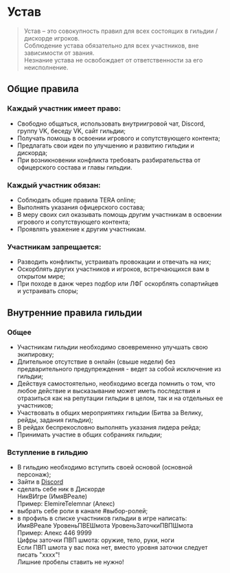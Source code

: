 # Устав

> Устав – это совокупность правил для всех состоящих в гильдии / дискорде игроков.  
Соблюдение устава обязательно для всех участников, вне зависимости от звания.  
Незнание устава не освобождает от ответственности за его неисполнение.  

## Общие правила

### Каждый участник имеет право:
* Свободно общаться, использовать внутриигровой чат, Discord, группу VK, беседу VK, сайт гильдии;
* Получать помощь в освоении игрового и сопутствующего контента;
* Предлагать свои идеи по улучшению и развитию гильдии и дискорда;
* При возникновении конфликта требовать разбирательства от офицерского состава и главы гильдии.

### Каждый участник обязан:
* Соблюдать общие правила TERA online;
* Выполнять указания офицерского состава;
* В меру своих сил оказывать помощь другим участникам в освоении игрового и сопутствующего контента;
* Проявлять уважение к другим участникам.

### Участникам запрещается:
* Разводить конфликты, устраивать провокации и отвечать на них;
* Оскорблять других участников и игроков, встречающихся вам в открытом мире;
* При походе в данж через подбор или ЛФГ оскорблять сопартийцев и устраивать споры;

## Внутренние правила гильдии
### Общее
* Участникам гильдии необходимо своевременно улучшать свою экипировку;
* Длительное отсутствие в онлайн (свыше недели) без предварительного предупреждения - ведет за собой исключение из гильдии;
* Действуя самостоятельно, необходимо всегда помнить о том, что любое действие и высказывание может иметь последствия и отразиться как на репутации гильдии в целом, так и на отдельных ее участников;
* Участвовать в общих мероприятиях гильдии (Битва за Велику, рейды, задания гильдии);
* В рейдах беспрекословно выполнять указания лидера рейда;
* Принимать участие в общих собраниях гильдии;

### Вступление в гильдию
* В гильдию необходимо вступить своей основой (основной персонаж); 
* Зайти в [Discord](https://discord.gg/TUdNyDu) 
* сделать себе ник в Дискорде  
НикВИгре (ИмяВРеале)  
Пример: ElemireTelemnar (Алекс)
* выбрать себе роли в канале #выбор-ролей;
* в профиль в списке участников гильдии в игре написать:  
ИмяВРеале УровеньПВЕШмота УровеньЗаточкиПВПШмота  
Пример: Алекс 446 9999  
Цифры заточки ПВП шмота: оружие, тело, руки, ноги  
Если ПВП шмота у вас пока нет, вместо уровня заточки следует писать "хххх"!  
Лишние пробелы ставить не нужно!  

